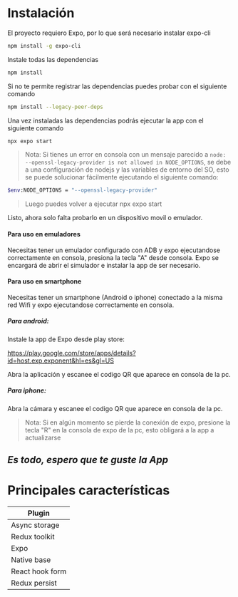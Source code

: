 # Instalación
El proyecto requiero Expo, por lo que será necesario instalar expo-cli
```sh
npm install -g expo-cli
```
Instale todas las dependencias
```sh
npm install
```
Si no te permite registrar las dependencias puedes probar con el siguiente comando
```sh
npm install --legacy-peer-deps
```

Una vez instaladas las dependencias podrás ejecutar la app con el siguiente comando
```sh
npx expo start
```
> Nota: Si tienes un error en consola con un mensaje parecido a `node: --openssl-legacy-provider is not allowed in NODE_OPTIONS`, se debe a una configuración de nodejs y las variables de entorno del SO, esto se puede solucionar fácilmente ejecutando el siguiente comando:
```sh
$env:NODE_OPTIONS = "--openssl-legacy-provider"
```
> Luego puedes volver a ejecutar npx expo start

Listo, ahora solo falta probarlo en un dispositivo movil o emulador.

#### Para uso en emuladores
Necesitas tener un emulador configurado con ADB y expo ejecutandose correctamente en consola, presiona la tecla "A" desde consola.
Expo se encargará de abrir el simulador e instalar la app de ser necesario.
#### Para uso en smartphone
Necesitas tener un smartphone (Android o iphone) conectado a la misma red Wifi y expo ejecutandose correctamente en consola.
##### Para android:
Instale la app de Expo desde play store:

https://play.google.com/store/apps/details?id=host.exp.exponent&hl=es&gl=US

Abra la aplicación y escanee el codigo QR que aparece en consola de la pc.
##### Para iphone:
Abra la cámara y escanee el codigo QR que aparece en consola de la pc.

> Nota: Si en algún momento se pierde la conexión de expo, presione la tecla "R" en la consola de expo de la pc, esto obligará a la app a actualizarse

## _Es todo, espero que te guste la App_

# Principales características

| Plugin |
| ------ |
| Async storage |
| Redux toolkit |
| Expo |
| Native base |
| React hook form |
| Redux persist |
